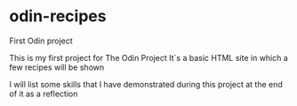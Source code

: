 # odin-recipes
First Odin project

This is my first project for The Odin Project
It`s a basic HTML site in which a few recipes will be shown

I will list some skills that I have demonstrated during this project at the end of it as a reflection